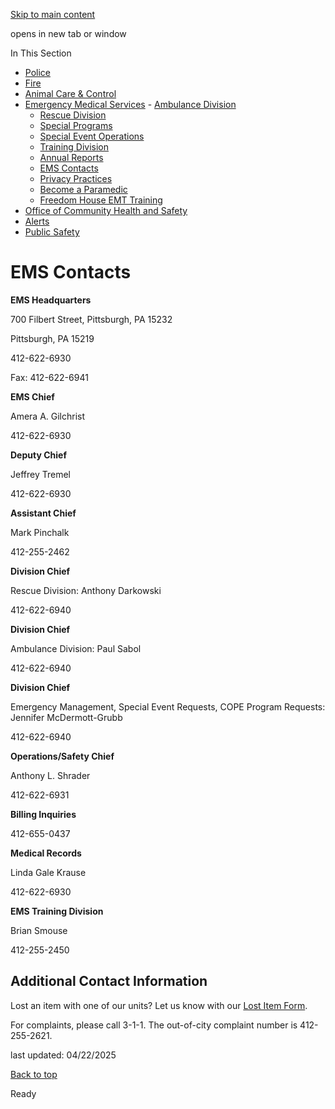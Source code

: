 [Skip to main content](https://www.pittsburghpa.gov/Safety/Emergency-Medical-Services/EMS-Contacts#main-content)

opens in new tab or window

In This Section

- [Police](https://www.pittsburghpa.gov/Safety/Police)
- [Fire](https://www.pittsburghpa.gov/Safety/Fire)
- [Animal Care & Control](https://www.pittsburghpa.gov/Safety/Animal-Care-Control)
- [Emergency Medical Services](https://www.pittsburghpa.gov/Safety/Emergency-Medical-Services)  - [Ambulance Division](https://www.pittsburghpa.gov/Safety/Emergency-Medical-Services/Ambulance-Division)
  - [Rescue Division](https://www.pittsburghpa.gov/Safety/Emergency-Medical-Services/Rescue-Division)
  - [Special Programs](https://www.pittsburghpa.gov/Safety/Emergency-Medical-Services/Special-Programs)
  - [Special Event Operations](https://www.pittsburghpa.gov/Safety/Emergency-Medical-Services/Special-Event-Operations)
  - [Training Division](https://www.pittsburghpa.gov/Safety/Emergency-Medical-Services/Training-Division)
  - [Annual Reports](https://www.pittsburghpa.gov/Safety/Emergency-Medical-Services/Annual-Reports)
  - [EMS Contacts](https://www.pittsburghpa.gov/Safety/Emergency-Medical-Services/EMS-Contacts)
  - [Privacy Practices](https://www.pittsburghpa.gov/Safety/Emergency-Medical-Services/Privacy-Practices)
  - [Become a Paramedic](https://www.pittsburghpa.gov/Safety/Emergency-Medical-Services/Become-a-Paramedic)
  - [Freedom House EMT Training](https://www.pittsburghpa.gov/Safety/Emergency-Medical-Services/Freedom-House-EMT-Training)
- [Office of Community Health and Safety](https://www.pittsburghpa.gov/Safety/Office-of-Community-Health-and-Safety)
- [Alerts](https://www.pittsburghpa.gov/Safety/Alerts)
- [Public Safety](https://www.pittsburghpa.gov/Safety/Public-Safety)

# EMS Contacts

**EMS Headquarters**

700 Filbert Street, Pittsburgh, PA 15232

Pittsburgh, PA 15219

412-622-6930

Fax: 412-622-6941

**EMS Chief**

Amera A. Gilchrist

412-622-6930

**Deputy Chief**

Jeffrey Tremel

412-622-6930

**Assistant Chief**

Mark Pinchalk

412-255-2462

**Division Chief**

Rescue Division: Anthony Darkowski

412-622-6940

**Division Chief**

Ambulance Division: Paul Sabol

412-622-6940

**Division Chief**

Emergency Management, Special Event Requests, COPE Program Requests: Jennifer McDermott-Grubb

412-622-6940

**Operations/Safety Chief**

Anthony L. Shrader

412-622-6931

**Billing Inquiries**

412-655-0437

**Medical Records**

Linda Gale Krause

412-622-6930

**EMS Training Division**

Brian Smouse

412-255-2450

## Additional Contact Information

Lost an item with one of our units? Let us know with our [Lost Item Form](https://forms.office.com/Pages/ResponsePage.aspx?id=F3n09QTJaEORINMnzxdVkVAi2LBfjHJOiFoOZlHn8uBUQjRUOVIzQzg0QUZORFpSOEdJWjRJT1VSTS4u&embed=true).

For complaints, please call 3-1-1. The out-of-city complaint number is 412-255-2621.

last updated: 04/22/2025

[Back to top](https://www.pittsburghpa.gov/Safety/Emergency-Medical-Services/EMS-Contacts#body-top)

Ready

